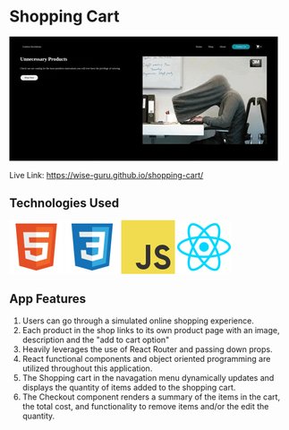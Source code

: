 # Shopping Cart

![Shopping Cart Gif](https://github.com/wise-guru/portfolio/blob/main/src/assets/projects/shopping.gif)

Live Link: https://wise-guru.github.io/shopping-cart/

## Technologies Used

[![HTML5](https://github.com/wise-guru/portfolio/blob/main/src/assets/skills/html.svg)](https://en.wikipedia.org/wiki/HTML) [![CSS3](https://github.com/wise-guru/portfolio/blob/main/src/assets/skills/css.svg)](https://en.wikipedia.org/wiki/CSS) [![Javascript](https://github.com/wise-guru/portfolio/blob/main/src/assets/skills/javascript.svg)](https://en.wikipedia.org/wiki/JavaScript) [![ReactJS](https://github.com/wise-guru/portfolio/blob/main/src/assets/skills/react.svg)](<https://en.wikipedia.org/wiki/React_(JavaScript_library)>)

## App Features

1. Users can go through a simulated online shopping experience.
2. Each product in the shop links to its own product page with an image, description and the "add to cart option"
3. Heavily leverages the use of React Router and passing down props.
4. React functional components and object oriented programming are utilized throughout this application.
5. The Shopping cart in the navagation menu dynamically updates and displays the quantity of items added to the shopping cart.
6. The Checkout component renders a summary of the items in the cart, the total cost, and functionality to remove items and/or the edit the quantity.
